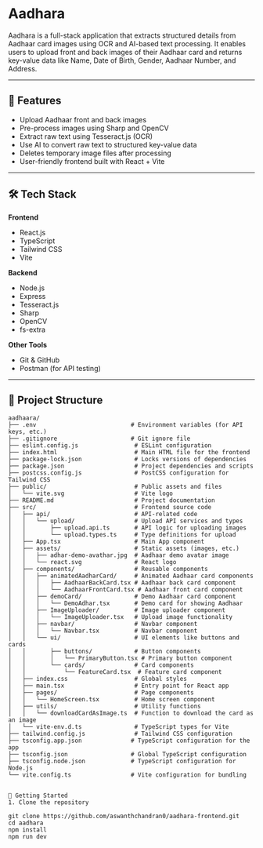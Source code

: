 # Aadhara

Aadhara is a full-stack application that extracts structured details from Aadhaar card images using OCR and AI-based text processing. It enables users to upload front and back images of their Aadhaar card and returns key-value data like Name, Date of Birth, Gender, Aadhaar Number, and Address.

---

## 🚀 Features

- Upload Aadhaar front and back images
- Pre-process images using Sharp and OpenCV
- Extract raw text using Tesseract.js (OCR)
- Use AI to convert raw text to structured key-value data
- Deletes temporary image files after processing
- User-friendly frontend built with React + Vite

---

## 🛠️ Tech Stack

**Frontend**
- React.js
- TypeScript
- Tailwind CSS
- Vite

**Backend**
- Node.js
- Express
- Tesseract.js
- Sharp
- OpenCV
- fs-extra

**Other Tools**
- Git & GitHub
- Postman (for API testing)

---

## 📁 Project Structure

```plaintext
aadhaara/
├── .env                           # Environment variables (for API keys, etc.)
├── .gitignore                     # Git ignore file
├── eslint.config.js                # ESLint configuration
├── index.html                      # Main HTML file for the frontend
├── package-lock.json               # Locks versions of dependencies
├── package.json                    # Project dependencies and scripts
├── postcss.config.js               # PostCSS configuration for Tailwind CSS
├── public/                         # Public assets and files
│   └── vite.svg                    # Vite logo
├── README.md                       # Project documentation
├── src/                            # Frontend source code
│   ├── api/                        # API-related code
│   │   └── upload/                 # Upload API services and types
│   │       ├── upload.api.ts       # API logic for uploading images
│   │       └── upload.types.ts     # Type definitions for upload
│   ├── App.tsx                     # Main App component
│   ├── assets/                     # Static assets (images, etc.)
│   │   ├── adhar-demo-avathar.jpg  # Aadhaar demo avatar image
│   │   └── react.svg               # React logo
│   ├── components/                 # Reusable components
│   │   ├── animatedAadharCard/     # Animated Aadhaar card components
│   │   │   ├── AadhaarBackCard.tsx # Aadhaar back card component
│   │   │   └── AadhaarFrontCard.tsx # Aadhaar front card component
│   │   ├── demoCard/               # Demo Aadhaar card component
│   │   │   └── DemoAdhar.tsx       # Demo card for showing Aadhaar
│   │   ├── ImageUploader/          # Image uploader component
│   │   │   └── ImageUploader.tsx   # Upload image functionality
│   │   ├── navbar/                 # Navbar component
│   │   │   └── Navbar.tsx          # Navbar component
│   │   └── ui/                     # UI elements like buttons and cards
│   │       ├── buttons/            # Button components
│   │       │   └── PrimaryButton.tsx # Primary button component
│   │       └── cards/              # Card components
│   │           └── FeatureCard.tsx  # Feature card component
│   ├── index.css                   # Global styles
│   ├── main.tsx                    # Entry point for React app
│   ├── pages/                      # Page components
│   │   └── HomeScreen.tsx          # Home screen component
│   ├── utils/                      # Utility functions
│   │   └── downloadCardAsImage.ts  # Function to download the card as an image
│   └── vite-env.d.ts               # TypeScript types for Vite
├── tailwind.config.js              # Tailwind CSS configuration
├── tsconfig.app.json              # TypeScript configuration for the app
├── tsconfig.json                  # Global TypeScript configuration
├── tsconfig.node.json             # TypeScript configuration for Node.js
└── vite.config.ts                 # Vite configuration for bundling


🧪 Getting Started
1. Clone the repository

git clone https://github.com/aswanthchandran0/aadhara-frontend.git
cd aadhara
npm install
npm run dev